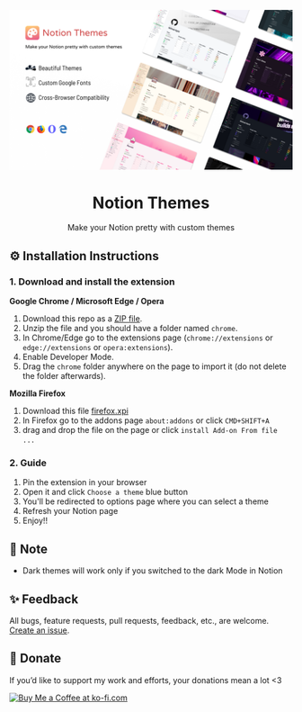 ![NotionThemes](./assets/notionthemes.png)

<h1 align="center">Notion Themes</h1>
<p align="center">Make your Notion pretty with custom themes</p>

## ⚙️ Installation Instructions

### 1. Download and install the extension

**Google Chrome / Microsoft Edge / Opera**

1. Download this repo as a [ZIP file](https://github.com/notionblog/NotionThemes/releases/download/0.0.1/chrome.zip).
1. Unzip the file and you should have a folder named `chrome`.
1. In Chrome/Edge go to the extensions page (`chrome://extensions` or `edge://extensions` or `opera:extensions`).
1. Enable Developer Mode.
1. Drag the `chrome` folder anywhere on the page to import it (do not delete the folder afterwards).

**Mozilla Firefox**

1. Download this file [firefox.xpi](https://github.com/notionblog/NotionThemes/releases/download/0.0.1/firefox.xpi)
2. In Firefox go to the addons page `about:addons` or click `CMD+SHIFT+A`
3. drag and drop the file on the page or click `install Add-on From file ...`

### 2. Guide

1. Pin the extension in your browser
2. Open it and click `Choose a theme` blue button
3. You'll be redirected to options page where you can select a theme
4. Refresh your Notion page
5. Enjoy!!

## 📝 Note

- Dark themes will work only if you switched to the dark Mode in Notion

## ✨ Feedback

All bugs, feature requests, pull requests, feedback, etc., are welcome. [Create an issue](https://github.com/notionblog/NotionThemes/issues).

## 💖 Donate

If you’d like to support my work and efforts, your donations mean a lot <3

<a href='https://ko-fi.com/M4M37F1UV' target='_blank'><img height='36' style='border:0px;height:36px;' src='https://cdn.ko-fi.com/cdn/kofi1.png?v=3' border='0' alt='Buy Me a Coffee at ko-fi.com' /></a>
